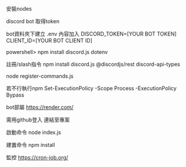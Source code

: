 
安裝nodes

discord bot 取得token

bot資料夾下建立
.env
內容加入
DISCORD_TOKEN=[YOUR BOT TOKEN]
CLIENT_ID=[YOUR BOT CLIENT ID]

powershell>
npm install discord.js dotenv

註冊/slash指令
npm install discord.js @discordjs/rest discord-api-types

node register-commands.js


若不行執行npm
Set-ExecutionPolicy -Scope Process -ExecutionPolicy Bypass



bot部屬
https://render.com/

需用github登入 
連結至專案

啟動命令
node index.js

建置命令
npm install

監控
https://cron-job.org/
